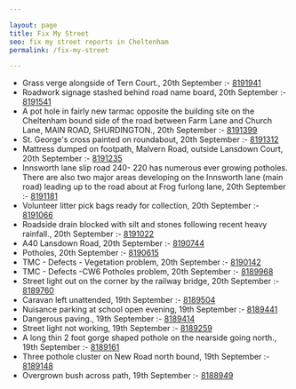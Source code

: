 ```yaml
---

layout: page
title: Fix My Street
seo: fix my street reports in Cheltenham
permalink: /fix-my-street

---
```


<!-- fix_marker starts -->

- Grass verge alongside of Tern Court., 20th September :- [8191941](https://www.fixmystreet.com/report/8191941)
- Roadwork signage stashed behind road name board, 20th September :- [8191541](https://www.fixmystreet.com/report/8191541)
- A pot hole in fairly new tarmac opposite the building site on the Cheltenham bound side of the road between Farm Lane and Church Lane, MAIN ROAD, SHURDINGTON., 20th September :- [8191399](https://www.fixmystreet.com/report/8191399)
- St. George's cross painted on roundabout, 20th September :- [8191312](https://www.fixmystreet.com/report/8191312)
- Mattress dumped on footpath, Malvern Road, outside Lansdown Court, 20th September :- [8191235](https://www.fixmystreet.com/report/8191235)
- Innsworth lane slip road 240- 220 has numerous ever growing potholes. There are also two major areas developing on the Innsworth lane (main road) leading up to the road about at Frog furlong lane, 20th September :- [8191181](https://www.fixmystreet.com/report/8191181)
- Volunteer litter pick bags ready for collection, 20th September :- [8191066](https://www.fixmystreet.com/report/8191066)
- Roadside drain blocked with silt and stones following recent heavy rainfall., 20th September :- [8191022](https://www.fixmystreet.com/report/8191022)
- A40 Lansdown Road, 20th September :- [8190744](https://www.fixmystreet.com/report/8190744)
- Potholes, 20th September :- [8190615](https://www.fixmystreet.com/report/8190615)
- TMC - Defects - Vegetation problem, 20th September :- [8190142](https://www.fixmystreet.com/report/8190142)
- TMC - Defects -CW6 Potholes  problem, 20th September :- [8189968](https://www.fixmystreet.com/report/8189968)
- Street light out on the corner by the railway bridge, 20th September :- [8189760](https://www.fixmystreet.com/report/8189760)
- Caravan left unattended, 19th September :- [8189504](https://www.fixmystreet.com/report/8189504)
- Nuisance parking at school open evening, 19th September :- [8189441](https://www.fixmystreet.com/report/8189441)
- Dangerous paving., 19th September :- [8189414](https://www.fixmystreet.com/report/8189414)
- Street light not working, 19th September :- [8189259](https://www.fixmystreet.com/report/8189259)
- A long thin 2 foot gorge shaped pothole on the nearside going north., 19th September :- [8189161](https://www.fixmystreet.com/report/8189161)
- Three pothole cluster on New Road north bound, 19th September :- [8189148](https://www.fixmystreet.com/report/8189148)
- Overgrown bush across path, 19th September :- [8188949](https://www.fixmystreet.com/report/8188949)

<!-- fix_marker ends -->
